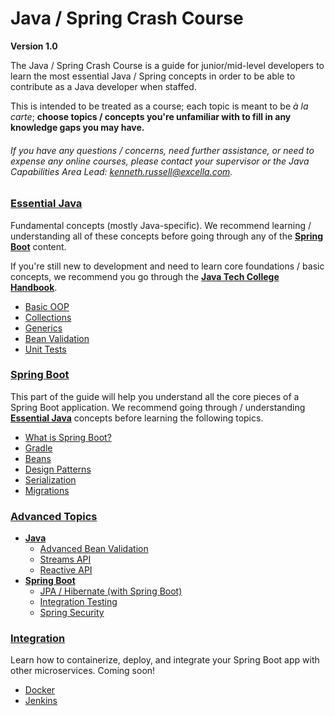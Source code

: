 # Java / Spring Crash Course

**Version 1.0**

The Java / Spring Crash Course is a guide for junior/mid-level developers to learn the most essential Java / Spring concepts in order to be able to contribute as a Java developer when staffed.

This is intended to be treated as a course; each topic is meant to be *à la carte*; **choose topics / concepts you're unfamiliar with to fill in any knowledge gaps you may have.**

###### If you have any questions / concerns, need further assistance, or need to expense any online courses, please contact your supervisor or the Java Capabilities Area Lead: [kenneth.russell@excella.com](mailto:kenneth.russell@excella.com).

### [Essential Java](java.md)

Fundamental concepts (mostly Java-specific). We recommend learning / understanding all of these concepts before going through any of the **[Spring Boot](spring.md)** content.

If you're still new to development and need to learn core foundations / basic concepts, we recommend you go through the **[Java Tech College Handbook](https://github.com/excellaco/java-tech-college-handbook)**.

- [Basic OOP](java.md#basic-oop)
- [Collections](java.md#collections)
- [Generics](java.md#generics)
- [Bean Validation](java.md#bean-validation)
- [Unit Tests](java.md#unit-tests)

### [Spring Boot](spring.md)

This part of the guide will help you understand all the core pieces of a Spring Boot application. We recommend going through / understanding **[Essential Java](java.md)** concepts before learning the following topics.

- [What is Spring Boot?](spring.md#what-is-spring-boot)
- [Gradle](spring.md#gradle)
- [Beans](spring.md#beans)
- [Design Patterns](spring.md#design-patterns)
- [Serialization](spring.md#serialization)
- [Migrations](spring.md#migrations)

### [Advanced Topics](advanced.md)

- **[Java](advanced.md#java)**
	- [Advanced Bean Validation](advanced.md#advanced-bean-validation)
	- [Streams API](advanced.md#streams-api)
	- [Reactive API](advanced.md#reactive-api)
- **[Spring Boot](advanced.md#spring-boot)**
	- [JPA / Hibernate (with Spring Boot)](advanced.md#jpa--hibernate)
	- [Integration Testing](advanced.md#integration-testing)
	- [Spring Security](advanced.md#spring-security)

### [Integration](integration.md)

Learn how to containerize, deploy, and integrate your Spring Boot app with other microservices. Coming soon!

- [Docker](integration.md#docker)
- [Jenkins](integration.md#jenkins)